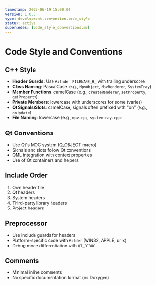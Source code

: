 ```yaml
---
timestamp: 2025-06-19 15:00:00
version: 1.0.0
type: development.convention.code_style
status: active
supersedes: [code_style_conventions.md]
---
```


# Code Style and Conventions

## C++ Style
- **Header Guards**: Use `#ifndef FILENAME_H_` with trailing underscore
- **Class Naming**: PascalCase (e.g., `MpvObject`, `MpvRenderer`, `SystemTray`)
- **Member Functions**: camelCase (e.g., `createRenderer`, `setProperty`, `getProperty`)
- **Private Members**: lowercase with underscores for some (varies)
- **Qt Signals/Slots**: camelCase, signals often prefixed with "on" (e.g., `onUpdate`)
- **File Naming**: lowercase (e.g., `mpv.cpp`, `systemtray.cpp`)

## Qt Conventions
- Use Qt's MOC system (Q_OBJECT macro)
- Signals and slots follow Qt conventions
- QML integration with context properties
- Use of Qt containers and helpers

## Include Order
1. Own header file
2. Qt headers
3. System headers
4. Third-party library headers
5. Project headers

## Preprocessor
- Use include guards for headers
- Platform-specific code with `#ifdef` (WIN32, APPLE, unix)
- Debug mode differentiation with `QT_DEBUG`

## Comments
- Minimal inline comments
- No specific documentation format (no Doxygen)